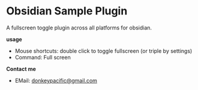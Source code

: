 # Obsidian Sample Plugin

A fullscreen toggle plugin across all platforms for obsidian.

**usage**

- Mouse shortcuts: double click to toggle fullscreen (or triple by settings)
- Command: Full screen

**Contact me**

- EMail: donkeypacific@gmail.com

